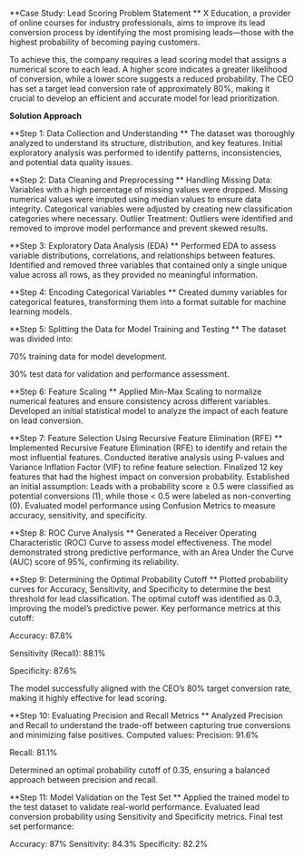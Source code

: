 **Case Study: Lead Scoring Problem Statement
**
X Education, a provider of online courses for industry professionals, aims to improve its lead conversion process by identifying the most promising leads—those with the highest probability of becoming paying customers.

To achieve this, the company requires a lead scoring model that assigns a numerical score to each lead. A higher score indicates a greater likelihood of conversion, while a lower score suggests a reduced probability. The CEO has set a target lead conversion rate of approximately 80%, making it crucial to develop an efficient and accurate model for lead prioritization.

**Solution Approach**

**Step 1: Data Collection and Understanding
**
The dataset was thoroughly analyzed to understand its structure, distribution, and key features.
Initial exploratory analysis was performed to identify patterns, inconsistencies, and potential data quality issues.

**Step 2: Data Cleaning and Preprocessing
**
Handling Missing Data:
Variables with a high percentage of missing values were dropped.
Missing numerical values were imputed using median values to ensure data integrity.
Categorical variables were adjusted by creating new classification categories where necessary.
Outlier Treatment:
Outliers were identified and removed to improve model performance and prevent skewed results.

**Step 3: Exploratory Data Analysis (EDA)
**
Performed EDA to assess variable distributions, correlations, and relationships between features.
Identified and removed three variables that contained only a single unique value across all rows, as they provided no meaningful information.

**Step 4: Encoding Categorical Variables
**
Created dummy variables for categorical features, transforming them into a format suitable for machine learning models.

**Step 5: Splitting the Data for Model Training and Testing
**
The dataset was divided into:

70% training data for model development.

30% test data for validation and performance assessment.

**Step 6: Feature Scaling
**
Applied Min-Max Scaling to normalize numerical features and ensure consistency across different variables.
Developed an initial statistical model to analyze the impact of each feature on lead conversion.

**Step 7: Feature Selection Using Recursive Feature Elimination (RFE)
**
Implemented Recursive Feature Elimination (RFE) to identify and retain the most influential features.
Conducted iterative analysis using P-values and Variance Inflation Factor (VIF) to refine feature selection.
Finalized 12 key features that had the highest impact on conversion probability.
Established an initial assumption: Leads with a probability score ≥ 0.5 were classified as potential conversions (1), while those < 0.5 were labeled as non-converting (0).
Evaluated model performance using Confusion Metrics to measure accuracy, sensitivity, and specificity.

**Step 8: ROC Curve Analysis
**
Generated a Receiver Operating Characteristic (ROC) Curve to assess model effectiveness.
The model demonstrated strong predictive performance, with an Area Under the Curve (AUC) score of 95%, confirming its reliability.

**Step 9: Determining the Optimal Probability Cutoff
**
Plotted probability curves for Accuracy, Sensitivity, and Specificity to determine the best threshold for lead classification.
The optimal cutoff was identified as 0.3, improving the model’s predictive power.
Key performance metrics at this cutoff:

Accuracy: 87.8%

Sensitivity (Recall): 88.1%

Specificity: 87.6%

The model successfully aligned with the CEO’s 80% target conversion rate, making it highly effective for lead scoring.

**Step 10: Evaluating Precision and Recall Metrics
**
Analyzed Precision and Recall to understand the trade-off between capturing true conversions and minimizing false positives.
Computed values:
Precision: 91.6%

Recall: 81.1%

Determined an optimal probability cutoff of 0.35, ensuring a balanced approach between precision and recall.

**Step 11: Model Validation on the Test Set
**
Applied the trained model to the test dataset to validate real-world performance.
Evaluated lead conversion probability using Sensitivity and Specificity metrics.
Final test set performance:

Accuracy: 87%
Sensitivity: 84.3%
Specificity: 82.2%



